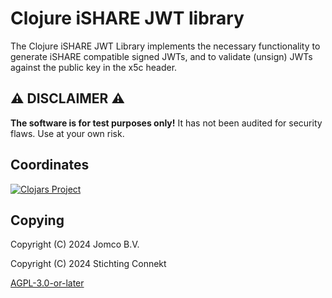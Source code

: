 <!--
SPDX-FileCopyrightText: 2024 Jomco B.V.
SPDX-FileCopyrightText: 2024 Stichting Connekt
SPDX-FileContributor: Joost Diepenmaat <joost@jomco.nl>
SPDX-FileContributor: Remco van 't Veer <remco@jomco.nl>

SPDX-License-Identifier: AGPL-3.0-or-later
-->

# Clojure iSHARE JWT library

The Clojure iSHARE JWT Library implements the necessary functionality
to generate iSHARE compatible signed JWTs, and to validate (unsign)
JWTs against the public key in the x5c header.

## ⚠ DISCLAIMER ⚠

**The software is for test purposes only!**  It has not been audited
for security flaws.  Use at your own risk.

## Coordinates

[![Clojars Project](https://img.shields.io/clojars/v/org.bdinetwork/clj-ishare-jwt.svg)](https://clojars.org/org.bdinetwork/clj-ishare-jwt)

## Copying

Copyright (C) 2024 Jomco B.V.

Copyright (C) 2024 Stichting Connekt

[AGPL-3.0-or-later](LICENSES/AGPL-3.0-or-later.txt)
